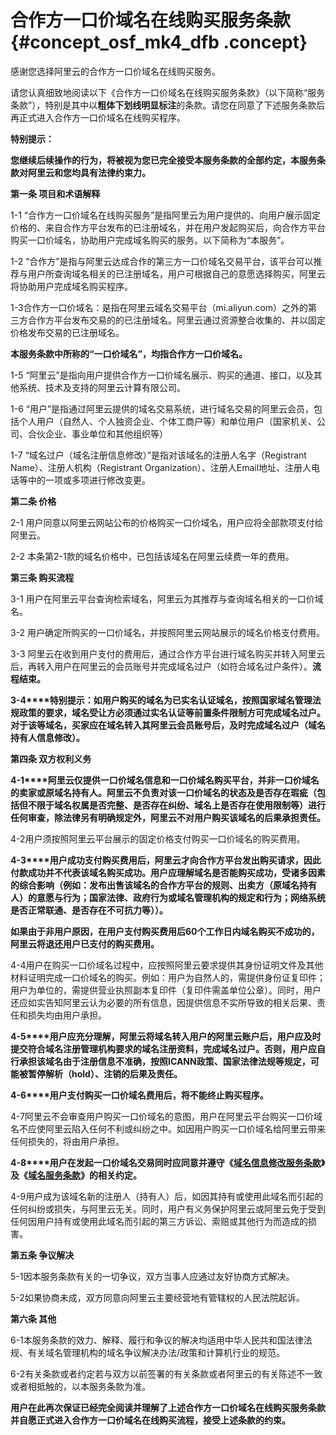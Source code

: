 # 合作方一口价域名在线购买服务条款 {#concept_osf_mk4_dfb .concept}

感谢您选择阿里云的合作方一口价域名在线购买服务。

请您认真细致地阅读以下《合作方一口价域名在线购买服务条款》（以下简称“服务条款”），特别是其中以**粗体下划线明显标注**的条款。请您在同意了下述服务条款后再正式进入合作方一口价域名在线购买程序。

**特别提示：**

**您继续后续操作的行为，将被视为您已完全接受本服务条款的全部约定，本服务条款对阿里云和您均具有法律约束力。**

**第一条 项目和术语解释**

1-1 “合作方一口价域名在线购买服务”是指阿里云为用户提供的、向用户展示固定价格的、来自合作方平台发布的已注册域名，并在用户发起购买后，向合作方平台购买一口价域名，协助用户完成域名购买的服务。以下简称为“本服务”。

1-2 “合作方”是指与阿里云达成合作的第三方一口价域名交易平台，该平台可以推荐与用户所查询域名相关的已注册域名，用户可根据自己的意愿选择购买，阿里云将协助用户完成域名购买程序。

1-3合作方一口价域名：是指在阿里云域名交易平台（mi.aliyun.com）之外的第三方合作方平台发布交易的的已注册域名。阿里云通过资源整合收集的、并以固定价格发布交易的已注册域名。

**本服务条款中所称的“一口价域名”，均指合作方一口价域名。**

1-5 “阿里云”是指向用户提供合作方一口价域名展示、购买的通道、接口，以及其他系统、技术及支持的阿里云计算有限公司。

1-6 “用户”是指通过阿里云提供的域名交易系统，进行域名交易的阿里云会员，包括个人用户（自然人、个人独资企业、个体工商户等）和单位用户（国家机关、公司、合伙企业、事业单位和其他组织等）

1-7 “域名过户（域名注册信息修改）”是指对该域名的注册人名字（Registrant Name）、注册人机构（Registrant Organization）、注册人Email地址、注册人电话等中的一项或多项进行修改变更。

**第二条 价格**

2-1 用户同意以阿里云网站公布的价格购买一口价域名，用户应将全部款项支付给阿里云。

2-2 本条第2-1款的域名价格中，已包括该域名在阿里云续费一年的费用。

**第三条 购买流程**

3-1 用户在阿里云平台查询检索域名，阿里云为其推荐与查询域名相关的一口价域名。

3-2 用户确定所购买的一口价域名，并按照阿里云网站展示的域名价格支付费用。

3-3 阿里云在收到用户支付的费用后，通过合作方平台进行域名购买并转入阿里云后，再转入用户在阿里云的会员账号并完成域名过户（如符合域名过户条件）。**流程结束。**

**3-4****特别提示：如用户购买的域名为已实名认证域名，按照国家域名管理法规政策的要求，域名受让方必须通过实名认证等前置条件限制方可完成域名过户。对于该等域名，买家应在域名转入其阿里云会员账号后，及时完成域名过户（域名持有人信息修改）。**

**第四条 双方权利义务**

**4-1****阿里云仅提供一口价域名信息和一口价域名购买平台，并非一口价域名的卖家或原域名持有人。阿里云不负责对该一口价域名的状态及是否存在瑕疵（包括但不限于域名权属是否完整、是否存在纠纷、域名上是否存在使用限制等）进行任何审查，除法律另有明确规定外，阿里云不对用户购买该域名的后果承担责任。**

4-2用户须按照阿里云平台展示的固定价格支付购买一口价域名的购买费用。

**4-3****用户成功支付购买费用后，阿里云才向合作方平台发出购买请求，因此付款成功并不代表该域名购买成功。用户应理解域名是否能购买成功，受诸多因素的综合影响（例如：发布出售该域名的合作方平台的规则、出卖方（原域名持有人）的意愿与行为；国家法律、政府行为或域名管理机构的规定和行为；网络系统是否正常联通、是否存在不可抗力等））。**

**如果由于非用户原因，在用户支付购买费用后60个工作日内域名购买不成功的，阿里云将退还用户已支付的购买费用。**

4-4用户在购买一口价域名过程中，应按照阿里云要求提供其身份证明文件及其他材料证明完成一口价域名的购买。例如：用户为自然人的，需提供身份证复印件；用户为单位的，需提供营业执照副本复印件（复印件需盖单位公章）。同时，用户还应如实告知阿里云认为必要的所有信息，因提供信息不实所导致的相关后果、责任和损失均由用户承担。

**4-5****用户应充分理解，阿里云将域名转入用户的阿里云账户后，用户应及时提交符合域名注册管理机构要求的域名注册资料，完成域名过户。否则，用户应自行承担该域名由于注册信息不准确，按照ICANN政策、国家法律法规等规定，可能被暂停解析（hold）、注销的后果及责任。**

**4-6****用户支付购买一口价域名费用后，将不能终止购买程序。**

4-7阿里云不会审查用户购买一口价域名的意图，用户在阿里云平台购买一口价域名不应使阿里云陷入任何不利或纠纷之中。如因用户购买一口价域名给阿里云带来任何损失的，将由用户承担。

**4-8****用户在发起一口价域名交易同时应同意并遵守《[域名信息修改服务条款](ZH-CN_TP_21373.dita)》及《[域名服务条款](ZH-CN_TP_21342.dita)》的相关约定。**

4-9用户成为该域名新的注册人（持有人）后，如因其持有或使用此域名而引起的任何纠纷或损失，与阿里云无关。同时，用户有义务保护阿里云或阿里云免于受到任何因用户持有或使用此域名而引起的第三方诉讼、索赔或其他行为而造成的损害。

**第五条 争议解决**

5-1因本服务条款有关的一切争议，双方当事人应通过友好协商方式解决。

5-2如果协商未成，双方同意向阿里云主要经营地有管辖权的人民法院起诉。

**第六条 其他**

6-1本服务条款的效力、解释、履行和争议的解决均适用中华人民共和国法律法规、有关域名管理机构的域名争议解决办法/政策和计算机行业的规范。

6-2有关条款或者约定若与双方以前签署的有关条款或者阿里云的有关陈述不一致或者相抵触的，以本服务条款为准。

**用户在此再次保证已经完全阅读并理解了上述合作方一口价域名在线购买服务条款并自愿正式进入合作方一口价域名在线购买流程，接受上述条款的约束。**

